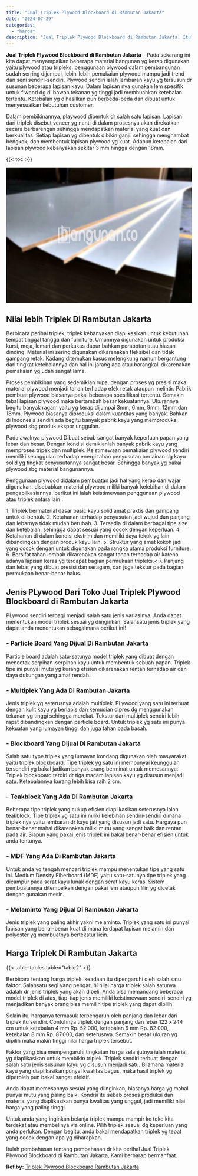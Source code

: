 ```yaml
---
title: "Jual Triplek Plywood Blockboard di Rambutan Jakarta"
date: "2024-07-29"
categories: 
  - "harga"
description: "Jual Triplek Plywood Blockboard di Rambutan Jakarta. Itulah pembahasan tentang pembahasan dr kita perihal Jual Triplek Plywood Blockboard di Rambutan Jakarta..."
---
```


**Jual Triplek Plywood Blockboard di Rambutan Jakarta** – Pada sekarang ini kita dapat menyampaikan beberapa material bangunan yg kerap digunakan yaitu plywood atau tripleks. penggunaan plywood dalam pembangunan sudah serring dijumpai, lebih-lebih pemakaian plywood mampu jadi trend dan seni sendiri-sendiri. Plywood sendiri ialah lembaran kayu yg tersusun dr susunan beberapa lapisan kayu. Dalam lapisan nya gunakan lem spesifik untuk flwood dg di bawah tekanan yg tinggi jadi membuahkan ketebalan tertentu. Ketebalan yg dihasilkan pun berbeda-beda dan dibuat untuk menyesuaikan kebutuhan customer.

Dalam pembikinannya, playwood dibentuk dr salah satu lapisan. Lapisan dari triplek disebut veneer yg nanti di dalam prosesnya akan direkatkan secara berbarengan sehingga mendapatkan material yang kuat dan berkualitas. Setiap lapisan yg dibentuk dibikin ganjil sehingga menghambat bengkok, dan membentuk lapisan plywood yg kuat. Adapun ketebalan dari lapisan plywood kebanyakan sekitar 3 mm hingga dengan 18mm.

{{< toc >}}

![Jual Triplek Plywood Blockboard di Rambutan Jakarta](/images/jual-triplek-murah-19.png)

## Nilai lebih Triplek Di Rambutan Jakarta

Berbicara perihal triplek, triplek kebanyakan diaplikasikan untuk kebutuhan tempat tinggal tangga dan furniture. Umumnya digunakan untuk produksi kursi, meja, lemari dan perkakas dapur bahkan perabotan atau hiasan dinding. Material ini sering digunakan dikarenakan fleksibel dan tidak gampang retak. Kadang ditemukan kasus melengkung namun bergantung dari tingkat ketebalannya dan hal ini jarang ada atau barangkali dikarenakan pemakaian yg udah sangat lama.

Proses pembikinan yang sedemikian rupa, dengan proses yg presisi maka material plywood menjadi tahan terhadap efek retak ataupun melintir. Pabrik pembuat plywood biasanya pakai beberapa spesifikasi tertentu. Semakin tebal lapisan plywood maka bertambah besar kekuatannya. Ukurannya begitu banyak ragam yaitu yg kerap dijumpai 3mm, 6mm, 9mm, 12mm dan 18mm. Plywood biasanya diproduksi dalam kuantitas yang banyak. Bahkan di Indonesia sendiri ada begitu banyak pabrik kayu yang memproduksi plywood sbg produk ekspor unggulan.

Pada awalnya plywood Dibuat sebab sangat banyak keperluan papan yang lebar dan besar. Dengan kondisi demikianlah banyak pabrik kayu yang memproses tripek dan multiplek. Keistimewaan pemakaian plywood sendiri memiliki keunggulan terhadap energi tahan penyusutan berlainan dg kayu solid yg tingkat penyusutannya sangat besar. Sehingga banyak yg pakai plywood sbg material bangunannya.

Penggunaan plywood didalam pembuatan jadi hal yang kerap dan wajar digunakan. disebabkan material plywood miliki banyak kelebihan di dalam pengaplikasiannya. berikut ini ialah keistimewaan penggunaan plywood atau triplek antara lain :

1\. Triplek bermaterial dasar basic kayu solid amat praktis dan gampang untuk di bentuk. 2. Ketahanan terhadap penyusutan jadi wujud dan panjang dan lebarnya tidak mudah berubah. 3. Tersedia di dalam berbagai tipe size dan ketebalan, sehingga dapat sesuai yang cocok dengan keperluan. 4. Ketahanan di dalam kondisi ekstrim dan memiliki daya tekuk yg lain dibandingkan dengan produk kayu lain. 5. Struktur yang amat kokoh jadi yang cocok dengan untuk digunakan pada rangka utama produksi furniture. 6. Bersifat tahan lembab dikarenakan sangat tahan terhadap air karena adanya lapisan keras yg terdapat bagian permukaan tripleks.< 7. Panjang dan lebar yang dibuat presisi dan seragam, dan juga tekstur pada bagian permukaan benar-benar halus.

## Jenis PLywood Dari Toko Jual Triplek Plywood Blockboard di Rambutan Jakarta

PLywood sendiri terbagi menjadi salah satu jenis variasinya. Anda dapat menentukan model triplek sesuai yg diinginkan. Salahsatu jenis triplek yang dapat anda menentukan sebagaimana berikut ini!

### \- Particle Board Yang Dijual Di Rambutan Jakarta

Particle board adalah satu-satunya model triplek yang dibuat dengan mencetak serpihan-serpihan kayu untuk membentuk sebuah papan. Triplek tipe ini punyai mutu yg kurang efisien dikarenakan rentan terhadap air dan daya dukungan yang amat rendah.

### \- Multiplek Yang Ada Di Rambutan Jakarta

Jenis triplek yg seterusnya adalah multiplek. PLywood yang satu ini terbuat dengan kulit kayu yg berlapis dan kemudian dipres dg menggunakan tekanan yg tinggi sehingga merekat. Tekstur dari multiplek sendiri lebih rapat dibandingkan dengan particle board. Untuk triplek yg satu ini punya kekuatan yang lumayan tinggi dan juga tahan pada basah.

### \- Blockboard Yang Dijual Di Rambutan Jakarta

Salah satu type triplek yang lumayan kondang digunakan oleh masyarakat yaitu triplek blockboard. Tipe triplek yg satu ini mempunyai keunggulan tersendiri yg bakal jadikan banyak orang berminat untuk memesannya. Triplek blockboard terdiri dr tiga macam lapisan kayu yg disusun menjadi satu. Ketebalannya kurang lebih bisa raih 2 cm.

### \- Teakblock Yang Ada Di Rambutan Jakarta

Beberapa tipe triplek yang cukup efisien diaplikasikan seterusnya ialah teakblock. Tipe triplek yg satu ini miliki kelebihan sendiri-sendiri dimana triplek nya yaitu lembaran dr kayu jati yang disusun jadi satu. Hargaya pun benar-benar mahal dikarenakan miliki mutu yang sangat baik dan rentan pada air. Siapun yang pakai jenis triplek ini bakal benar-benar efisien untuk anda tentunya.

### \- MDF Yang Ada Di Rambutan Jakarta

Untuk anda yg tengah mencari triplek mampu menentukan tipe yang satu ini. Medium Density Fiberboard (MDF) yaitu satu-satunya tipe triplek yang dicampur pada serat kayu lunak dengan serat kayu keras. Sistem pembuatannya ditempelkan dengan pakai lem ataupun lilin yg dicetak dengan gunakan mesin.

### \- Melaminto Yang Dijual Di Rambutan Jakarta

Jenis triplek yang paling akhir yakni melaminto. Triplek yang satu ini punyai lapisan yang benar-benar kuat di mana terdapat lapisan melamin dan polyester yg membuatnya bertekstur licin.

## Harga Triplek Di Rambutan Jakarta

{{< table-tables table="table2" >}}

Berbicara tentang harga triplek, keadaan itu dipengaruhi oleh salah satu faktor. Salahsatu segi yang pengaruhi nilai harga triplek salah satunya adalah dr jenis triplek yang akan dibeli. Anda bisa memandang beberapa model triplek di atas, tiap-tiap jenis memiliki keistimewaan sendiri-sendiri yg menjadikan banyak orang bisa memilih tipe triplek yang dapat dipilih.

Selain itu, harganya termasuk terpengaruh oleh panjang dan lebar dari triplek itu sendiri. Contohnya triplek dengan panjang dan lebar 122 x 244 cm untuk ketebalan 4 mm Rp. 52.000, ketebalan 6 mm Rp. 82.000, ketebalan 8 mm Rp. 87.000, dan seterusnya. Semakin besar ukuran yg dipilih maka makin tinggi nilai harga triplek tersebut.

Faktor yang bisa mempengaruhi tingkatan harga selanjutnya ialah material yg diaplikasikan untuk membikin triplek. Triplek sendiri terbuat dengan salah satu jenis susunan kayu yg disusun menjadi satu. Bilamana material kayu yang diaplikasikan punyai kwalitas bagus, maka hasil triplek yg diperoleh pun bakal sangat efektif.

Anda dapat memesannya sesuai yang diinginkan, biasanya harga yg mahal punyai mutu yang paling baik. Kondisi itu sebab proses produksi dan material yang diaplikasikan punya kwalitas yang unggul, jadi memiliki nilai harga yang paling tinggi.

Untuk anda yang inginkan belanja triplek mampu mampir ke toko kita terdekat atau membelinya via online. Pilih triplek sesuai dg keperluan yang anda perlukan. Dengan begitu, anda bakal mendapatkan triplek yg tepat yang cocok dengan apa yg diharapkan.

Itulah pembahasan tentang pembahasan dr kita perihal Jual Triplek Plywood Blockboard di Rambutan Jakarta, Kami berharap bermanfaat.

**Ref by:** [Triplek Plywood Blockboard Rambutan Jakarta](https://id.wikipedia.org/wiki/Triplek)

